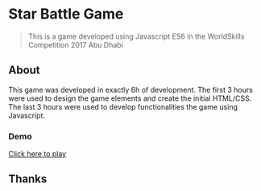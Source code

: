 # Star Battle Game

> This is a game developed using Javascript ES6 in the WorldSkills Competition 2017 Abu Dhabi

## About

This game was developed in exactly 6h of development. The first 3 hours were used to design the game elements and create the initial HTML/CSS. The last 3 hours were used to develop functionalities the game using Javascript.

### Demo

[Click here to play](https://ericcristhiano.github.io/star-battle/)

## Thanks
